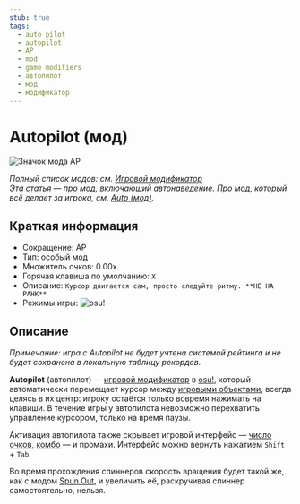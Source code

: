 ```yaml
---
stub: true
tags:
  - auto pilot
  - autopilot
  - AP
  - mod
  - game modifiers
  - автопилот
  - мод
  - модификатор
---
```


# Autopilot (мод)

![Значок мода AP](/wiki/shared/mods/AP.png "Значок мода Autopilot (AP)")

*Полный список модов: см. [Игровой модификатор](/wiki/Gameplay/Game_modifier)*\
*Эта статья — про мод, включающий автонаведение. Про мод, который всё делает за игрока, см. [Auto (мод)](/wiki/Gameplay/Game_modifier/Auto).*

## Краткая информация

- Сокращение: AP
- Тип: особый мод
- Множитель очков: 0.00x
- Горячая клавиша по умолчанию: `X`
- Описание: `Курсор двигается сам, просто следуйте ритму. **НЕ НА РАНК**`
- Режимы игры: ![][osu!]

## Описание

*Примечание: игра с Autopilot не будет учтена системой рейтинга и не будет сохранена в локальную таблицу рекордов.*

**Autopilot** (автопилот) — [игровой модификатор](/wiki/Gameplay/Game_modifier) в [osu!](/wiki/Game_mode/osu!), который автоматически перемещает курсор между [игровыми объектами](/wiki/Gameplay/Hit_object), всегда целясь в их центр: игроку остаётся только вовремя нажимать на клавиши. В течение игры у автопилота невозможно перехватить управление курсором, только на время паузы.

Активация автопилота также скрывает игровой интерфейс — [число очков](/wiki/Gameplay/Score), [комбо](/wiki/Beatmapping/Combo) — и промахи. Интерфейс можно вернуть нажатием `Shift` + `Tab`.

Во время прохождения спиннеров скорость вращения будет такой же, как с модом [Spun Out](/wiki/Gameplay/Game_modifier/Spun_Out), и увеличить её, раскручивая спиннер самостоятельно, нельзя.

[osu!]: /wiki/shared/mode/osu.png "osu!"

